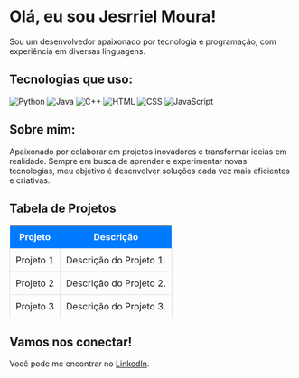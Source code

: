 # Olá, eu sou Jesrriel Moura!

Sou um desenvolvedor apaixonado por tecnologia e programação, com experiência em diversas linguagens.

## Tecnologias que uso:

![Python](https://img.shields.io/badge/Python-3776AB?style=flat-square&logo=python&logoColor=ffffff) 
![Java](https://img.shields.io/badge/Java-007396?style=flat-square&logo=java&logoColor=ffffff) 
![C++](https://img.shields.io/badge/C++-00599C?style=flat-square&logo=c%2B%2B&logoColor=ffffff) 
![HTML](https://img.shields.io/badge/HTML-E34F26?style=flat-square&logo=html5&logoColor=ffffff) 
![CSS](https://img.shields.io/badge/CSS-1572B6?style=flat-square&logo=css3&logoColor=ffffff) 
![JavaScript](https://img.shields.io/badge/JavaScript-F7DF1E?style=flat-square&logo=javascript&logoColor=000000)

## Sobre mim:

Apaixonado por colaborar em projetos inovadores e transformar ideias em realidade. Sempre em busca de aprender e experimentar novas tecnologias, meu objetivo é desenvolver soluções cada vez mais eficientes e criativas.

## Tabela de Projetos

<table style="width: 100%; border-collapse: collapse;">
  <tr>
    <th style="background-color: #007bff; color: white; padding: 10px;">Projeto</th>
    <th style="background-color: #007bff; color: white; padding: 10px;">Descrição</th>
  </tr>
  <tr>
    <td style="border: 1px solid #ddd; padding: 10px;">Projeto 1</td>
    <td style="border: 1px solid #ddd; padding: 10px;">Descrição do Projeto 1.</td>
  </tr>
  <tr>
    <td style="border: 1px solid #ddd; padding: 10px;">Projeto 2</td>
    <td style="border: 1px solid #ddd; padding: 10px;">Descrição do Projeto 2.</td>
  </tr>
  <tr>
    <td style="border: 1px solid #ddd; padding: 10px;">Projeto 3</td>
    <td style="border: 1px solid #ddd; padding: 10px;">Descrição do Projeto 3.</td>
  </tr>
</table>

## Vamos nos conectar!

Você pode me encontrar no [LinkedIn](https://www.linkedin.com/in/jesrrielmoura/).
